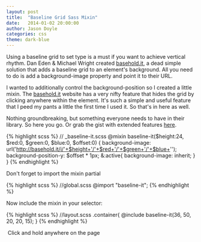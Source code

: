 ```yaml
---
layout: post
title:  "Baseline Grid Sass Mixin"
date:   2014-01-02 20:00:00
author: Jason Doyle
categories: css
theme: dark-blue
---
```



Using a baseline grid to set type is a must if you want to achieve vertical rhythm. Dan Eden & Michael Wright created [basehold.it][1], a dead simple solution that adds a baseline grid to an element's background. All you need to do is add a background-image property and point it to their URL.

I wanted to additionally control the background-position so I created a little mixin. The [basehold.it][1] website has a very nifty feature that hides the grid by clicking anywhere within the element. It's such a simple and useful feature that I peed my pants a little the first time I used it. So that's in here as well.

Nothing groundbreaking, but something everyone needs to have in their library. So here you go. Or grab the gist with extended features <a href="https://gist.github.com/mackdoyle/8277070" target="_blank">here</a>.

{% highlight scss %}
	// _baseline-it.scss
	@mixin baseline-it($height:24, $red:0, $green:0, $blue:0, $offset:0) {
		background-image: url('http://basehold.it/i/'+$height+'/'+$red+'/'+$green+'/'+$blue+'');
		background-position-y: $offset * 1px;
		&:active{
			background-image: inherit;
		}
	}
{% endhighlight %}

Don't forget to import the mixin partial

{% highlight scss %}
	//global.scss
	@import "baseline-it";
{% endhighlight %}

Now include the mixin in your selector:

{% highlight scss %}
	//layout.scss
	.container{
		@include baseline-it(36, 50, 20, 20, 15);
	}
{% endhighlight %}

<div class="post-note"><i class="icon-entypo-circled-info">&nbsp;</i>Click and hold anywhere on the page</div>

[1]:	http://basehold.it
